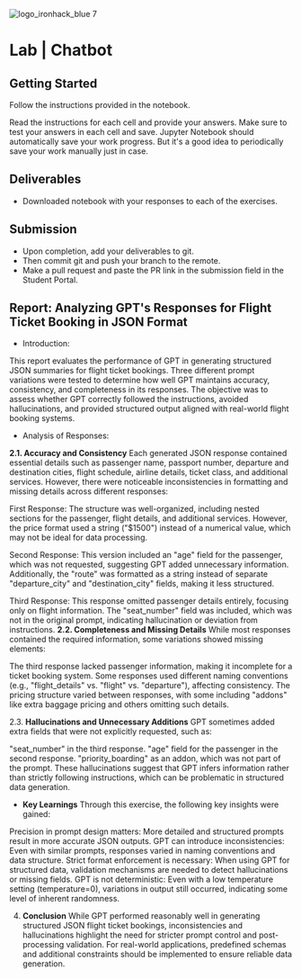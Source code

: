 ![logo_ironhack_blue 7](https://user-images.githubusercontent.com/23629340/40541063-a07a0a8a-601a-11e8-91b5-2f13e4e6b441.png)

# Lab | Chatbot

## Getting Started

Follow the instructions provided in the notebook.

Read the instructions for each cell and provide your answers. Make sure to test your answers in each cell and save. Jupyter Notebook should automatically save your work progress. But it's a good idea to periodically save your work manually just in case.

## Deliverables

- Downloaded notebook with your responses to each of the exercises.


## Submission

- Upon completion, add your deliverables to git. 
- Then commit git and push your branch to the remote.
- Make a pull request and paste the PR link in the submission field in the Student Portal.

## Report: Analyzing GPT's Responses for Flight Ticket Booking in JSON Format
- Introduction:
  
This report evaluates the performance of GPT in generating structured JSON summaries for flight ticket bookings. Three different prompt variations were tested to determine how well GPT maintains accuracy, consistency, and completeness in its responses. The objective was to assess whether GPT correctly followed the instructions, avoided hallucinations, and provided structured output aligned with real-world flight booking systems.

- Analysis of Responses:
  
**2.1. Accuracy and Consistency**
Each generated JSON response contained essential details such as passenger name, passport number, departure and destination cities, flight schedule, airline details, ticket class, and additional services. However, there were noticeable inconsistencies in formatting and missing details across different responses:

First Response: The structure was well-organized, including nested sections for the passenger, flight details, and additional services. However, the price format used a string ("$1500") instead of a numerical value, which may not be ideal for data processing.


Second Response: This version included an "age" field for the passenger, which was not requested, suggesting GPT added unnecessary information. Additionally, the "route" was formatted as a string instead of separate "departure_city" and "destination_city" fields, making it less structured.


Third Response: This response omitted passenger details entirely, focusing only on flight information. The "seat_number" field was included, which was not in the original prompt, indicating hallucination or deviation from instructions.
**2.2. Completeness and Missing Details**
While most responses contained the required information, some variations showed missing elements:

The third response lacked passenger information, making it incomplete for a ticket booking system.
Some responses used different naming conventions (e.g., "flight_details" vs. "flight" vs. "departure"), affecting consistency.
The pricing structure varied between responses, with some including "addons" like extra baggage pricing and others omitting such details.


2.3. **Hallucinations and Unnecessary Additions**
GPT sometimes added extra fields that were not explicitly requested, such as:

"seat_number" in the third response.
"age" field for the passenger in the second response.
"priority_boarding" as an addon, which was not part of the prompt.
These hallucinations suggest that GPT infers information rather than strictly following instructions, which can be problematic in structured data generation.


- **Key Learnings**
Through this exercise, the following key insights were gained:

Precision in prompt design matters: More detailed and structured prompts result in more accurate JSON outputs.
GPT can introduce inconsistencies: Even with similar prompts, responses varied in naming conventions and data structure.
Strict format enforcement is necessary: When using GPT for structured data, validation mechanisms are needed to detect hallucinations or missing fields.
GPT is not deterministic: Even with a low temperature setting (temperature=0), variations in output still occurred, indicating some level of inherent randomness.


4. **Conclusion**
While GPT performed reasonably well in generating structured JSON flight ticket bookings, inconsistencies and hallucinations highlight the need for stricter prompt control and post-processing validation. For real-world applications, predefined schemas and additional constraints should be implemented to ensure reliable data generation.

<br>


